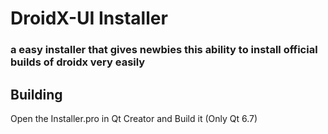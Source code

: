 # DroidX-UI Installer
### a easy installer that gives newbies this ability to install official builds of droidx very easily
## Building
Open the Installer.pro in Qt Creator and Build it (Only Qt 6.7) 
